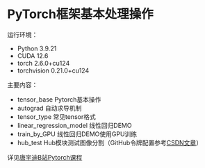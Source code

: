 # PyTorch框架基本处理操作
运行环境：
- Python 3.9.21
- CUDA 12.6
- torch 2.6.0+cu124
- torchvision 0.21.0+cu124

主要内容：
- tensor_base Pytorch基本操作
- autograd 自动求导机制
- tensor_type 常见tensor格式
- linear_regression_model 线性回归DEMO
- train_by_GPU 线性回归DEMO使用GPU训练
- hub_test Hub模块测试图像分割（GitHub令牌配置参考[CSDN文章](https://blog.csdn.net/weixin_61801516/article/details/144762210)）

详见[唐宇迪B站Pytorch课程](https://www.bilibili.com/video/BV1rg411d7KT?spm_id_from=333.788.videopod.episodes&vd_source=aaa85a47471179fcdb4e51e332c391e1&p=4)